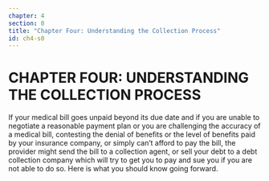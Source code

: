 ```yaml
---
chapter: 4
section: 0
title: "Chapter Four: Understanding the Collection Process"
id: ch4-s0
---
```


# CHAPTER FOUR: UNDERSTANDING THE COLLECTION PROCESS

If your medical bill goes unpaid beyond its due date and if you are unable to negotiate a
reasonable payment plan or you are challenging the accuracy of a medical bill, contesting the
denial of benefits or the level of benefits paid by your insurance company, or simply can’t afford
to pay the bill, the provider might send the bill to a collection agent, or sell your debt to a debt
collection company which will try to get you to pay and sue you if you are not able to do so. Here
is what you should know going forward.
